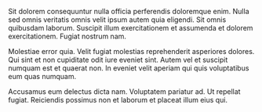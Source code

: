 Sit dolorem consequuntur nulla officia perferendis doloremque enim. Nulla sed omnis veritatis omnis velit ipsum autem quia eligendi. Sit omnis quibusdam laborum. Suscipit illum exercitationem et assumenda et dolorem exercitationem. Fugiat nostrum nam.
 Molestiae error quia. Velit fugiat molestias reprehenderit asperiores dolores. Qui sint et non cupiditate odit iure eveniet sint. Autem vel et suscipit numquam est et quaerat non. In eveniet velit aperiam qui quis voluptatibus eum quas numquam.
 Accusamus eum delectus dicta nam. Voluptatem pariatur ad. Ut repellat fugiat. Reiciendis possimus non et laborum et placeat illum eius qui.